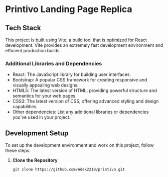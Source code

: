 # Printivo Landing Page Replica


## Tech Stack

This project is built using [Vite](https://vitejs.dev/), a build tool that is optimized for React development. Vite provides an extremely fast development environment and efficient production builds.

### Additional Libraries and Dependencies

- React: The JavaScript library for building user interfaces.
- Bootstrap: A popular CSS framework for creating responsive and visually appealing web designs.
- HTML5: The latest version of HTML, providing powerful structure and semantics for your web pages.
- CSS3: The latest version of CSS, offering advanced styling and design capabilities.
- Other dependencies: List any additional libraries or dependencies you've used in your project.

## Development Setup

To set up the development environment and work on this project, follow these steps:

1. **Clone the Repository**
   ```bash
   git clone https://github.com/Adex2210/printivo.git

